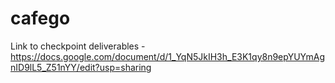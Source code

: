 # cafego
Link to checkpoint deliverables - https://docs.google.com/document/d/1_YqN5JkIH3h_E3K1qy8n9epYUYmAgnID9lL5_Z51nYY/edit?usp=sharing
